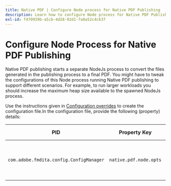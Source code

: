 ```yaml
---
title: Native PDF | Configure Node process for Native PDF Publishing
description: Learn how to configure Node process for Native PDF Publishing
exl-id: f470939b-a5cb-4d28-92d1-7a0a52c4c637
---
```

# Configure Node Process for Native PDF Publishing

Native PDF publishing starts a separate NodeJs process to convert the files generated in the publishing process to a final PDF. You might have to tweak the configurations of this Node process running Native PDF publishing to support different scenarios. For example, to run larger workloads you should increase the maximum heap size available to the spawned NodeJs process.

Use the instructions given in [Configuration overrides](../cs-install-guide/download-install-additional-config-override.md) to create the configuration file.In the configuration file, provide the following (property) details:

|PID|Property Key|Property Value|
|---|---|---|
|`com.adobe.fmdita.config.ConfigManager`|`native.pdf.node.opts`|String value to set any standard `NODE_OPTIONS`.<BR> Default value: ""|
